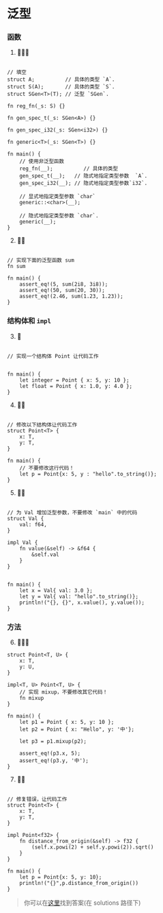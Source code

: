 # 泛型

### 函数
1. 🌟🌟🌟
```rust,editable

// 填空
struct A;          // 具体的类型 `A`.
struct S(A);       // 具体的类型 `S`.
struct SGen<T>(T); // 泛型 `SGen`.

fn reg_fn(_s: S) {}

fn gen_spec_t(_s: SGen<A>) {}

fn gen_spec_i32(_s: SGen<i32>) {}

fn generic<T>(_s: SGen<T>) {}

fn main() {
    // 使用非泛型函数
    reg_fn(__);          // 具体的类型
    gen_spec_t(__);   // 隐式地指定类型参数  `A`.
    gen_spec_i32(__); // 隐式地指定类型参数`i32`.

    // 显式地指定类型参数 `char`
    generic::<char>(__);

    // 隐式地指定类型参数 `char`.
    generic(__);
}
```

2. 🌟🌟 
```rust,editable

// 实现下面的泛型函数 sum
fn sum

fn main() {
    assert_eq!(5, sum(2i8, 3i8));
    assert_eq!(50, sum(20, 30));
    assert_eq!(2.46, sum(1.23, 1.23));
}
```


### 结构体和 `impl`

3. 🌟
```rust,editable

// 实现一个结构体 Point 让代码工作


fn main() {
    let integer = Point { x: 5, y: 10 };
    let float = Point { x: 1.0, y: 4.0 };
}
```

4. 🌟🌟
```rust,editable

// 修改以下结构体让代码工作
struct Point<T> {
    x: T,
    y: T,
}

fn main() {
    // 不要修改这行代码！
    let p = Point{x: 5, y : "hello".to_string()};
}
```

5. 🌟🌟
```rust,editable

// 为 Val 增加泛型参数，不要修改 `main` 中的代码
struct Val {
    val: f64,
}

impl Val {
    fn value(&self) -> &f64 {
        &self.val
    }
}


fn main() {
    let x = Val{ val: 3.0 };
    let y = Val{ val: "hello".to_string()};
    println!("{}, {}", x.value(), y.value());
}
```

### 方法
6. 🌟🌟🌟 

```rust,editable
struct Point<T, U> {
    x: T,
    y: U,
}

impl<T, U> Point<T, U> {
    // 实现 mixup，不要修改其它代码！
    fn mixup
}

fn main() {
    let p1 = Point { x: 5, y: 10 };
    let p2 = Point { x: "Hello", y: '中'};

    let p3 = p1.mixup(p2);

    assert_eq!(p3.x, 5);
    assert_eq!(p3.y, '中');
}
```

7. 🌟🌟
```rust,editable

// 修复错误，让代码工作
struct Point<T> {
    x: T,
    y: T,
}

impl Point<f32> {
    fn distance_from_origin(&self) -> f32 {
        (self.x.powi(2) + self.y.powi(2)).sqrt()
    }
}

fn main() {
    let p = Point{x: 5, y: 10};
    println!("{}",p.distance_from_origin())
}
```

> 你可以在[这里](https://github.com/sunface/rust-by-practice/blob/master/solutions/generics-traits/generics.md)找到答案(在 solutions 路径下) 

